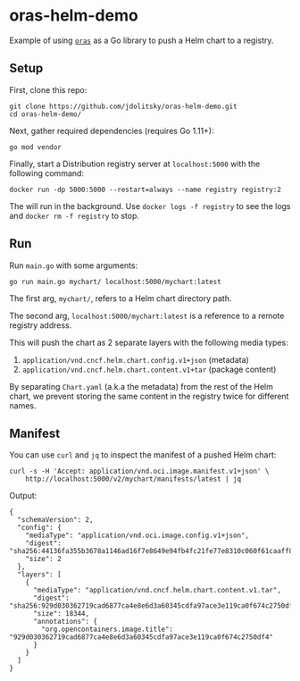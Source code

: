 # oras-helm-demo

Example of using [`oras`](https://github.com/deislabs/oras) as a Go library to push a Helm chart to a registry.

## Setup

First, clone this repo:

```
git clone https://github.com/jdolitsky/oras-helm-demo.git
cd oras-helm-demo/
```

Next, gather required dependencies (requires Go 1.11+):

```
go mod vendor
```

Finally, start a Distribution registry server at `localhost:5000` with the following command:

```
docker run -dp 5000:5000 --restart=always --name registry registry:2
```

The will run in the background. Use `docker logs -f registry` to see the logs and `docker rm -f registry` to stop.

## Run

Run `main.go` with some arguments:

```
go run main.go mychart/ localhost:5000/mychart:latest
```

The first arg, `mychart/`, refers to a Helm chart directory path.

The second arg, `localhost:5000/mychart:latest` is a reference
to a remote registry address.

This will push the chart as 2 separate layers with the following media types:
1. `application/vnd.cncf.helm.chart.config.v1+json` (metadata)
2. `application/vnd.cncf.helm.chart.content.v1+tar` (package content)

By separating `Chart.yaml` (a.k.a the metadata) from the rest of the Helm chart, we prevent storing the same content in the registry twice for different names.

## Manifest

You can use `curl` and `jq` to inspect the manifest of a pushed Helm chart:

```
curl -s -H 'Accept: application/vnd.oci.image.manifest.v1+json' \
    http://localhost:5000/v2/mychart/manifests/latest | jq
```

Output:
```
{
  "schemaVersion": 2,
  "config": {
    "mediaType": "application/vnd.oci.image.config.v1+json",
    "digest": "sha256:44136fa355b3678a1146ad16f7e8649e94fb4fc21fe77e8310c060f61caaff8a",
    "size": 2
  },
  "layers": [
    {
      "mediaType": "application/vnd.cncf.helm.chart.content.v1.tar",
      "digest": "sha256:929d030362719cad6877ca4e8e6d3a60345cdfa97ace3e119ca0f674c2750df4",
      "size": 18344,
      "annotations": {
        "org.opencontainers.image.title": "929d030362719cad6877ca4e8e6d3a60345cdfa97ace3e119ca0f674c2750df4"
      }
    }
  ]
}

```
